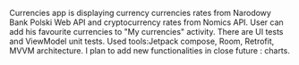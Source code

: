 Currencies app is displaying currency currencies rates from Narodowy Bank Polski Web API and cryptocurrency rates from Nomics API. User can add his favourite 
currencies to "My currencies" activity. There are UI tests and ViewModel unit tests. Used tools:Jetpack compose, Room, Retrofit, MVVM architecture. I plan to add new functionalities 
in close future : charts.
